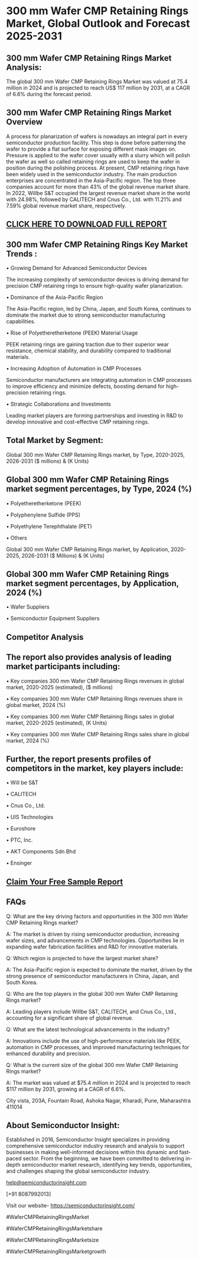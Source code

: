 300 mm Wafer CMP Retaining Rings Market, Global Outlook and Forecast 2025-2031
=
300 mm Wafer CMP Retaining Rings Market Analysis:
-
The global 300 mm Wafer CMP Retaining Rings Market was valued at 75.4 million in 2024 and is projected to reach US$ 117 million by 2031, at a CAGR of 6.6% during the forecast period.

300 mm Wafer CMP Retaining Rings Market Overview
-
A process for planarization of wafers is nowadays an integral part in every semiconductor production facility. This step is done before patterning the wafer to provide a flat surface for exposing different mask images on. Pressure is applied to the wafer cover usually with a slurry which will polish the wafer as well so called retaining rings are used to keep the wafer in position during the polishing process.
At present, CMP retaining rings have been widely used in the semiconductor industry. The main production enterprises are concentrated in the Asia-Pacific region. The top three companies account for more than 43% of the global revenue market share. In 2022, Willbe S&T occupied the largest revenue market share in the world with 24.98%, followed by CALITECH and Cnus Co., Ltd. with 11.21% and 7.59% global revenue market share, respectively.

[CLICK HERE TO DOWNLOAD FULL REPORT](https://semiconductorinsight.com/report/300-mm-wafer-cmp-retaining-rings-market/)
-
300 mm Wafer CMP Retaining Rings Key Market Trends  :
-
•	Growing Demand for Advanced Semiconductor Devices

The increasing complexity of semiconductor devices is driving demand for precision CMP retaining rings to ensure high-quality wafer planarization.

•	Dominance of the Asia-Pacific Region

The Asia-Pacific region, led by China, Japan, and South Korea, continues to dominate the market due to strong semiconductor manufacturing capabilities.

•	Rise of Polyetheretherketone (PEEK) Material Usage

PEEK retaining rings are gaining traction due to their superior wear resistance, chemical stability, and durability compared to traditional materials.

•	Increasing Adoption of Automation in CMP Processes

Semiconductor manufacturers are integrating automation in CMP processes to improve efficiency and minimize defects, boosting demand for high-precision retaining rings.

•	Strategic Collaborations and Investments

Leading market players are forming partnerships and investing in R&D to develop innovative and cost-effective CMP retaining rings.

Total Market by Segment:
-
Global 300 mm Wafer CMP Retaining Rings market, by Type, 2020-2025, 2026-2031 ($ millions) & (K Units)

Global 300 mm Wafer CMP Retaining Rings market segment percentages, by Type, 2024 (%)
-
•	Polyetheretherketone (PEEK)

•	Polyphenylene Sulfide (PPS)

•	Polyethylene Terephthalate (PET)

•	Others

Global 300 mm Wafer CMP Retaining Rings market, by Application, 2020-2025, 2026-2031 ($ Millions) & (K Units)

Global 300 mm Wafer CMP Retaining Rings market segment percentages, by Application, 2024 (%)
-
•	Wafer Suppliers

•	Semiconductor Equipment Suppliers

Competitor Analysis
-
The report also provides analysis of leading market participants including:
-
•	Key companies 300 mm Wafer CMP Retaining Rings revenues in global market, 2020-2025 (estimated), ($ millions)

•	Key companies 300 mm Wafer CMP Retaining Rings revenues share in global market, 2024 (%)

•	Key companies 300 mm Wafer CMP Retaining Rings sales in global market, 2020-2025 (estimated), (K Units)

•	Key companies 300 mm Wafer CMP Retaining Rings sales share in global market, 2024 (%)

Further, the report presents profiles of competitors in the market, key players include:
-
•	Will be S&T

•	CALITECH

•	Cnus Co., Ltd.

•	UIS Technologies

•	Euroshore

•	PTC, Inc.

•	AKT Components Sdn Bhd

•	Ensinger

[Claim Your Free Sample Report](https://semiconductorinsight.com/report/300-mm-wafer-cmp-retaining-rings-market/)
-
FAQs
-
Q: What are the key driving factors and opportunities in the 300 mm Wafer CMP Retaining Rings market?

A: The market is driven by rising semiconductor production, increasing wafer sizes, and advancements in CMP technologies. Opportunities lie in expanding wafer fabrication facilities and R&D for innovative materials.

Q: Which region is projected to have the largest market share?

A: The Asia-Pacific region is expected to dominate the market, driven by the strong presence of semiconductor manufacturers in China, Japan, and South Korea.

Q: Who are the top players in the global 300 mm Wafer CMP Retaining Rings market?

A: Leading players include Willbe S&T, CALITECH, and Cnus Co., Ltd., accounting for a significant share of global revenue.

Q: What are the latest technological advancements in the industry?

A: Innovations include the use of high-performance materials like PEEK, automation in CMP processes, and improved manufacturing techniques for enhanced durability and precision.

Q: What is the current size of the global 300 mm Wafer CMP Retaining Rings market?

A: The market was valued at $75.4 million in 2024 and is projected to reach $117 million by 2031, growing at a CAGR of 6.6%.

City vista, 203A, Fountain Road, Ashoka Nagar, Kharadi, Pune, Maharashtra 411014

About Semiconductor Insight:
-
Established in 2016, Semiconductor Insight specializes in providing comprehensive semiconductor industry research and analysis to support businesses in making well-informed decisions within this dynamic and fast-paced sector. From the beginning, we have been committed to delivering in-depth semiconductor market research, identifying key trends, opportunities, and challenges shaping the global semiconductor industry.

help@semiconductorinsight.com 

[+91 8087992013]

Visit our website- https://semiconductorinsight.com/ 

#WaferCMPRetainingRingsMarket 

#WaferCMPRetainingRingsMarketshare

#WaferCMPRetainingRingsMarketsize

#WaferCMPRetainingRingsMarketgrowth
 
 

